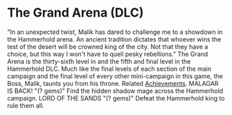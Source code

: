 # The Grand Arena (DLC)

"In an unexpected twist, Malik has dared to challenge me to a showdown in the Hammerhold arena. An ancient tradition dictates that whoever wins the test of the desert will be crowned king of the city. Not that they have a choice, but this way I won't have to quell pesky rebellions."
The Grand Arena is the thirty-sixth level in and the fifth and final level in the Hammerhold DLC. Much like the final levels of each section of the main campaign and the final level of every other mini-campaign in this game, the Boss, Malik, taunts you from his throne.
Related [Achievements](Achievements).
 MALAGAR IS BACK! "(? gems)" Find the hidden shadow mage across the Hammerhold campaign.
 LORD OF THE SANDS "(? gems)" Defeat the Hammerhold king to rule them all.
